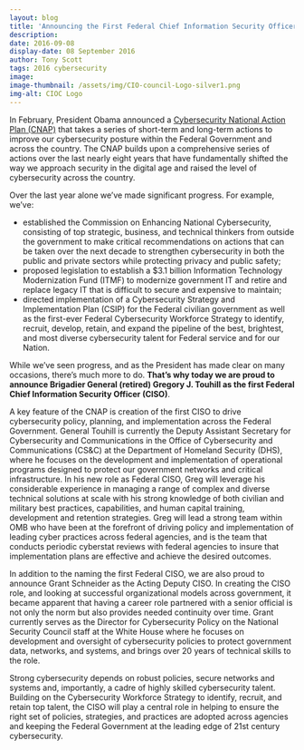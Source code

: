 ```yaml
---
layout: blog
title: 'Announcing the First Federal Chief Information Security Officer'
description:
date: 2016-09-08
display-date: 08 September 2016
author: Tony Scott
tags: 2016 cybersecurity
image:
image-thumbnail: /assets/img/CIO-council-Logo-silver1.png
img-alt: CIOC Logo
---
```

In February, President Obama announced a [Cybersecurity National Action Plan (CNAP)](https://www.whitehouse.gov/the-press-office/2016/02/09/fact-sheet-cybersecurity-national-action-plan) that takes a series of short-term and long-term actions to improve our cybersecurity posture within the Federal Government and across the country. The CNAP builds upon a comprehensive series of actions over the last nearly eight years that have fundamentally shifted the way we approach security in the digital age and raised the level of cybersecurity across the country.

Over the last year alone we’ve made significant progress. For example, we’ve:
* established the Commission on Enhancing National Cybersecurity, consisting of top strategic, business, and technical thinkers from outside the government to make critical recommendations on actions that can be taken over the next decade to strengthen cybersecurity in both the public and private sectors while protecting privacy and public safety;
* proposed legislation to establish a $3.1 billion Information Technology Modernization Fund (ITMF) to modernize government IT and retire and replace legacy IT that is difficult to secure and expensive to maintain;
* directed implementation of a Cybersecurity Strategy and Implementation Plan (CSIP) for the Federal civilian government as well as the first-ever Federal Cybersecurity Workforce Strategy to identify, recruit, develop, retain, and expand the pipeline of the best, brightest, and most diverse cybersecurity talent for Federal service and for our Nation.

While we’ve seen progress, and as the President has made clear on many occasions, there’s much more to do. **That’s why today we are proud to announce Brigadier General (retired) Gregory J. Touhill as the first Federal Chief Information Security Officer (CISO)**.

A key feature of the CNAP is creation of the first CISO to drive cybersecurity policy, planning, and implementation across the Federal Government. General Touhill is currently the Deputy Assistant Secretary for Cybersecurity and Communications in the Office of Cybersecurity and Communications (CS&C) at the Department of Homeland Security (DHS), where he focuses on the development and implementation of operational programs designed to protect our government networks and critical infrastructure. In his new role as Federal CISO, Greg will leverage his considerable experience in managing a range of complex and diverse technical solutions at scale with his strong knowledge of both civilian and military best practices, capabilities, and human capital training, development and retention strategies. Greg will lead a strong team within OMB who have been at the forefront of driving policy and implementation of leading cyber practices across federal agencies, and is the team that conducts periodic cyberstat reviews with federal agencies to insure that implementation plans are effective and achieve the desired outcomes.

In addition to the naming the first Federal CISO, we are also proud to announce Grant Schneider as the Acting Deputy CISO. In creating the CISO role, and looking at successful organizational models across government, it became apparent that having a career role partnered with a senior official is not only the norm but also provides needed continuity over time. Grant currently serves as the Director for Cybersecurity Policy on the National Security Council staff at the White House where he focuses on development and oversight of cybersecurity policies to protect government data, networks, and systems, and brings over 20 years of technical skills to the role.

Strong cybersecurity depends on robust policies, secure networks and systems and, importantly, a cadre of highly skilled cybersecurity talent. Building on the Cybersecurity Workforce Strategy to identify, recruit, and retain top talent, the CISO will play a central role in helping to ensure the right set of policies, strategies, and practices are adopted across agencies and keeping the Federal Government at the leading edge of 21st century cybersecurity.
